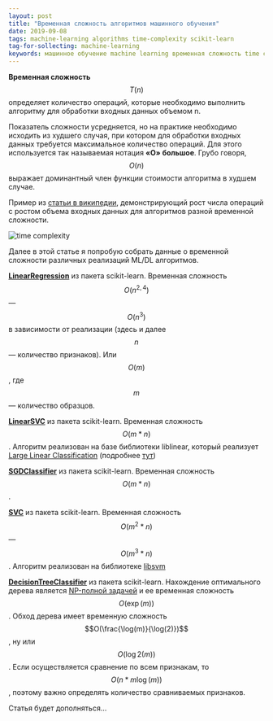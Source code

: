 ```yaml
---
layout: post
title: "Временная сложность алгоритмов машинного обучения"
date: 2019-09-08
tags: machine-learning algorithms time-complexity scikit-learn
tag-for-sollecting: machine-learning
keywords: машинное обучение machine learning временная сложность time complexity алгоритмы scikit-learn
---
```


**Временная сложность** $$T(n)$$ определяет количество операций, которые необходимо выполнить алгоритму для обработки входных данных объемом n.

Показатель сложности усредняется, но на практике необходимо исходить из худшего случая, при котором для обработки входных данных требуется максимальное количество операций. Для этого используется так называемая нотация **«O» большое**. Грубо говоря, $$O(n)$$ выражает доминантный член функции стоимости алгоритма в худшем случае.

Пример из [статьи в википедии](https://en.wikipedia.org/wiki/Time_complexity), демонстрирующий рост числа операций с ростом объема входных данных для алгоритмов разной временной сложности.

![time complexity](../../../assets/img/080919-1.jpg)

Далее в этой статье я попробую собрать данные о временной сложности различных реализаций ML/DL алгоритмов.

**[LinearRegression](https://scikit-learn.org/stable/modules/generated/sklearn.linear_model.LinearRegression.html)** из пакета scikit-learn. Временная сложность $$O(n^{2,4})$$ — $$O(n^{3})$$ в зависимости от реализации (здесь и далее $$n$$ — количество признаков). Или $$O(m)$$, где $$m$$ — количество образцов.

**[LinearSVC](https://scikit-learn.org/stable/modules/generated/sklearn.svm.LinearSVC.html)** из пакета scikit-learn. Временная сложность $$O(m*n)$$. Алгоритм реализован на базе библиотеки liblinear, который реализует [Large Linear Classification](https://www.csie.ntu.edu.tw/~cjlin/liblinear/) (подробнее [тут](https://www.csie.ntu.edu.tw/~cjlin/papers/liblinear.pdf))

**[SGDClassifier](https://scikit-learn.org/stable/modules/generated/sklearn.linear_model.SGDClassifier.html)** из пакета scikit-learn. Временная сложность $$O(m*n)$$.

**[SVC](https://scikit-learn.org/stable/modules/generated/sklearn.svm.SVC.html)** из пакета scikit-learn. Временная сложность $$O(m^{2}*n)$$ — $$O(m^{3}*n)$$. Алгоритм реализован на библиотеке [libsvm](https://www.csie.ntu.edu.tw/~cjlin/libsvm/)

**[DecisionTreeClassifier](https://scikit-learn.org/stable/modules/generated/sklearn.tree.DecisionTreeClassifier.html)** из пакета scikit-learn. Нахождение оптимального дерева является [NP-полной задачей](https://en.wikipedia.org/wiki/NP-completeness) и ее временная сложность $$O(\exp(m))$$. Обход дерева имеет временную сложность $$O(\frac{\log(m)}{\log(2)})$$, ну или $$O(\log{\scriptscriptstyle 2}(m))$$. Если осуществляется сравнение по всем признакам, то $$O(n*m\log(m))$$, поэтому важно определять количество сравниваемых признаков.

Статья будет дополняться...
